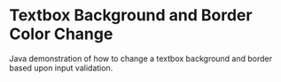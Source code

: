 # Textbox Background and Border Color Change
Java demonstration of how to change a textbox background and border based upon input validation.
